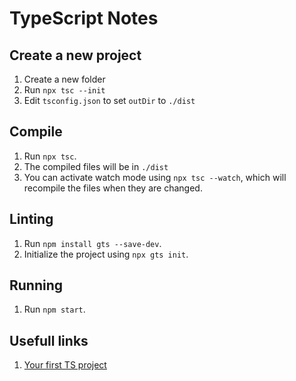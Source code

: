 # TypeScript Notes

## Create a new project
1. Create a new folder
2. Run `npx tsc --init`
3. Edit `tsconfig.json` to set `outDir` to `./dist`

## Compile
1. Run `npx tsc`.
2. The compiled files will be in `./dist`
3. You can activate watch mode using `npx tsc --watch`, which will recompile the files when they are changed.

## Linting
1. Run `npm install gts --save-dev`.
2. Initialize the project using `npx gts init`.

## Running
1. Run `npm start`.

## Usefull links
1. [Your first TS project](https://www.digitalocean.com/community/tutorials/typescript-new-project)

